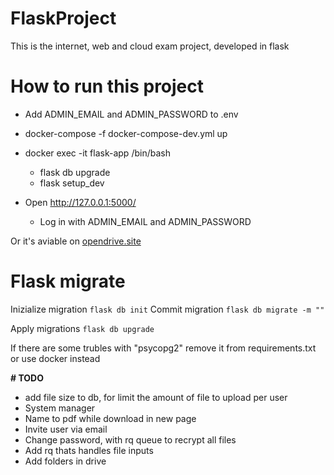 # FlaskProject

This is the internet, web and cloud exam project, developed in flask

# How to run this project

- Add ADMIN_EMAIL and ADMIN_PASSWORD to .env
- docker-compose -f docker-compose-dev.yml up 

- docker exec -it flask-app /bin/bash
  - flask db upgrade
  - flask setup_dev
- Open http://127.0.0.1:5000/
  - Log in with ADMIN_EMAIL and ADMIN_PASSWORD

Or it's aviable on [opendrive.site](https://opendrive.site/ "Site homepage")
# Flask migrate

Inizialize migration `flask db init`
Commit migration `flask db migrate -m ""`

Apply migrations `flask db upgrade`

If there are some trubles with "psycopg2" remove it from requirements.txt or use docker instead

**# TODO**

- add file size to db, for limit the amount of file to upload per user
- System manager
- Name to pdf while download in new page
- Invite user via email
- Change password, with rq queue to recrypt all files
- Add rq thats handles file inputs
- Add folders in drive
